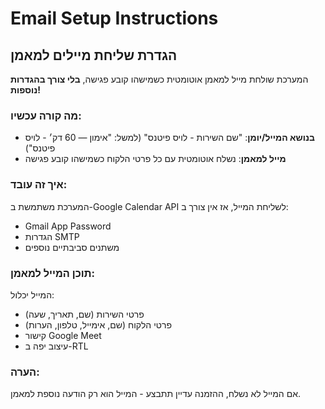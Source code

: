 # Email Setup Instructions

## הגדרת שליחת מיילים למאמן

המערכת שולחת מייל למאמן אוטומטית כשמישהו קובע פגישה, **בלי צורך בהגדרות נוספות!**

### מה קורה עכשיו:

- **בנושא המייל/יומן**: "שם השירות - לויס פיטנס" (למשל: "אימון — 60 דק׳ - לויס פיטנס")
- **מייל למאמן**: נשלח אוטומטית עם כל פרטי הלקוח כשמישהו קובע פגישה

### איך זה עובד:

המערכת משתמשת ב-Google Calendar API לשליחת המייל, אז אין צורך ב:
- Gmail App Password
- הגדרות SMTP
- משתנים סביבתיים נוספים

### תוכן המייל למאמן:

המייל יכלול:
- פרטי השירות (שם, תאריך, שעה)
- פרטי הלקוח (שם, אימייל, טלפון, הערות)
- קישור Google Meet
- עיצוב יפה ב-RTL

### הערה:
אם המייל לא נשלח, ההזמנה עדיין תתבצע - המייל הוא רק הודעה נוספת למאמן.
